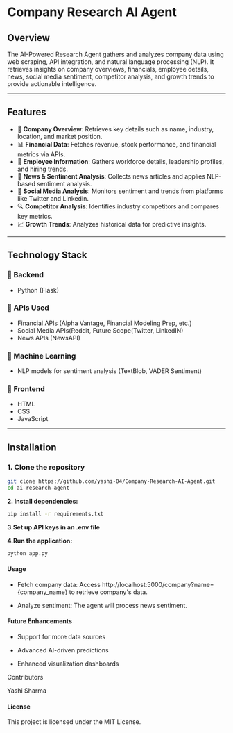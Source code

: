 # **Company Research AI Agent**

## **Overview**  

The AI-Powered Research Agent gathers and analyzes company data using web scraping, API integration, and natural language processing (NLP). It retrieves insights on company overviews, financials, employee details, news, social media sentiment, competitor analysis, and growth trends to provide actionable intelligence.  

---

## **Features**  

- 📌 **Company Overview**: Retrieves key details such as name, industry, location, and market position.  
- 📊 **Financial Data**: Fetches revenue, stock performance, and financial metrics via APIs.  
- 👥 **Employee Information**: Gathers workforce details, leadership profiles, and hiring trends.  
- 📰 **News & Sentiment Analysis**: Collects news articles and applies NLP-based sentiment analysis.  
- 📢 **Social Media Analysis**: Monitors sentiment and trends from platforms like Twitter and LinkedIn.  
- 🔍 **Competitor Analysis**: Identifies industry competitors and compares key metrics.  
- 📈 **Growth Trends**: Analyzes historical data for predictive insights.  

---

## **Technology Stack**  

### 🔹 Backend  
- Python (Flask)  

### 🔹 APIs Used  
- Financial APIs (Alpha Vantage, Financial Modeling Prep, etc.)  
- Social Media APIs(Reddit, Future Scope(Twitter, LinkedIN)
- News APIs (NewsAPI)

### 🔹 Machine Learning  
- NLP models for sentiment analysis (TextBlob, VADER Sentiment)  

### 🔹 Frontend  
- HTML  
- CSS  
- JavaScript  

---

## **Installation**  

### **1️. Clone the repository**  
```bash
git clone https://github.com/yashi-04/Company-Research-AI-Agent.git
cd ai-research-agent
```

**2. Install dependencies:**
```bash
pip install -r requirements.txt
```

**3.Set up API keys in an .env file**

**4.Run the application:**
```bash
python app.py
```

#### Usage

* Fetch company data: Access http://localhost:5000/company?name={company_name} to retrieve company's data.

* Analyze sentiment: The agent will process news sentiment.


#### Future Enhancements

* Support for more data sources

* Advanced AI-driven predictions

* Enhanced visualization dashboards

Contributors

Yashi Sharma 

#### License

This project is licensed under the MIT License.
